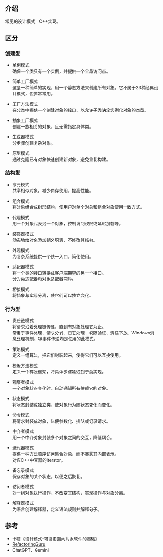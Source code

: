 ## 介绍

常见的设计模式，C++实现。

## 区分

### 创建型

- 单例模式  
  确保一个类只有一个实例，并提供一个全局访问点。

- 简单工厂模式  
  这是一种简单的实现，用一个静态方法来创建所有对象。它不属于23种经典设计模式，但非常常用。

- 工厂方法模式  
  在父类中提供一个创建对象的接口，以允许子类决定实例化对象的类型。

- 抽象工厂模式  
  创建一族相关的对象，且无需指定具体类。

- 生成器模式  
  分步骤创建复杂对象。

- 原型模式  
  通过克隆已有对象快速创建新对象，避免重复构建。

### 结构型

- 享元模式  
  共享相似对象，减少内存使用，提高性能。

- 组合模式  
  将对象组合成树形结构，使用户对单个对象和组合对象使用一致方式。

- 代理模式  
  用一个对象代表另一个对象，控制访问权限或延迟加载等。

- 装饰器模式  
  动态地给对象添加额外职责，不修改其结构。

- 外观模式  
  为复杂系统提供一个统一入口，简化使用。

- 适配器模式  
  将一个类的接口转换成客户端期望的另一个接口。  
  分为类适配器和对象适配器两种。

- 桥接模式  
  将抽象与实现分离，使它们可以独立变化。

### 行为型

- 责任链模式  
  将请求沿着处理链传递，直到有对象处理它为止。  
  常用于事件处理、请求分发、日志处理、权限验证、责任下放。Windows消息处理机制、Qt事件传递均是使用的此模式。

- 策略模式  
  定义一组算法，把它们封装起来，使得它们可以互换使用。

- 模板方法模式  
  定义一个算法框架，将具体步骤延迟到子类实现。

- 观察者模式  
  一个对象状态变化时，自动通知所有依赖它的对象。

- 状态模式  
  将状态封装成独立类，使对象行为随状态变化而变化。

- 命令模式  
  将请求封装成对象，以便参数化、排队或记录请求。

- 中介者模式  
  用一个中介对象封装多个对象之间的交互，降低耦合。

- 迭代器模式  
  提供一种方法顺序访问集合对象，而不暴露其内部表示。  
  对应C++中容器的iterator。

- 备忘录模式  
  保存对象的某个状态，以便之后恢复。

- 访问者模式  
  对一组对象执行操作，不改变其结构，实现操作与对象分离。

- 解释器模式  
  为语言创建解释器，定义语法规则并解释句子。

## 参考

- 书籍《设计模式-可复用面向对象软件的基础》
- [RefactoringGuru](https://refactoringguru.cn/design-patterns)
- ChatGPT、Gemini
